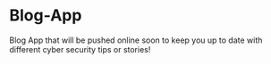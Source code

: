 # Blog-App
Blog App that will be pushed online soon to keep you up to date with different cyber security tips or stories!
